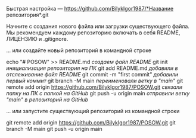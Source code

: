 Быстрая настройка — 
https://github.com/BilykIgor1987/*Название репозитория*.git

Начните с создания нового файла или загрузки существующего файла. Мы рекомендуем каждому репозиторию включать в себя README, ЛИЦЕНЗИЮ и .gitignore.

... или создайте новый репозиторий в командной строке

echo "# POSOW" >> README.md     *создаем файл README*
git init                        *инициализация репозитория на ПК*
git add README.md               *добавили в отслеживание файл README*
git commit -m "first commit"    *добавили первый коммит*
git branch -M main              *переименовали ветку в "main"*
git remote add origin https://github.com/BilykIgor1987/POSOW.git    *связали папку на ПК с папкой на GitHub*
git push -u origin main         *отправили ветку "main" в репозиторий на GitHub*

... или запустите существующий репозиторий из командной строки

git remote add origin https://github.com/BilykIgor1987/POSOW.git
git branch -M main
git push -u origin main